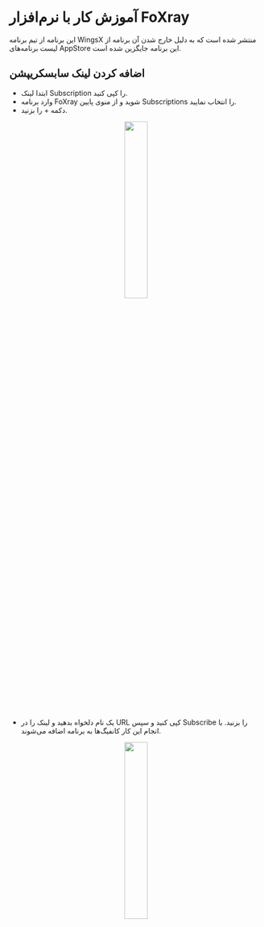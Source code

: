 # آموزش کار با نرم‌افزار FoXray
این برنامه از تیم برنامه WingsX منتشر شده است که به دلیل خارج شدن آن برنامه از لیست برنامه‌های AppStore این برنامه جایگزین شده است.


## اضافه کردن لینک سابسکریپشن
- ابتدا لینک Subscription  را کپی کنید.
- وارد برنامه FoXray شوید و از منوی پایین Subscriptions را انتخاب نمایید.
- دکمه + را بزنید.
<div align="center">
  <img src="https://github.com/Arma-Git/net-intro/assets/167113566/3cbdcf8a-64bf-4bb5-81f0-53c00a57d649" width=30% >
</div>

- یک نام دلخواه بدهید و لینک را در URL کپی کنید و سپس Subscribe را بزنید. با انجام این کار کانفیگ‌ها به برنامه اضافه می‌شوند.
<div align="center">
  <img src="https://github.com/Arma-Git/net-intro/assets/167113566/571c05b0-cef3-4b45-beb9-0b9ede80c88a" width=30% >
</div>

